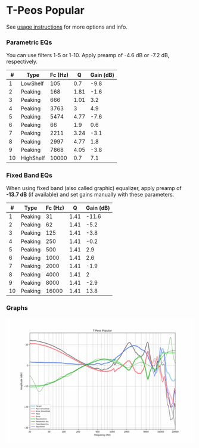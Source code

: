 # T-Peos Popular
See [usage instructions](https://github.com/jaakkopasanen/AutoEq#usage) for more options and info.

### Parametric EQs
You can use filters 1-5 or 1-10. Apply preamp of -4.6 dB or -7.2 dB, respectively.

|   # | Type      |   Fc (Hz) |    Q |   Gain (dB) |
|-----|-----------|-----------|------|-------------|
|   1 | LowShelf  |       105 | 0.7  |        -9.8 |
|   2 | Peaking   |       168 | 1.81 |        -1.6 |
|   3 | Peaking   |       666 | 1.01 |         3.2 |
|   4 | Peaking   |      3763 | 3    |         4.9 |
|   5 | Peaking   |      5474 | 4.77 |        -7.6 |
|   6 | Peaking   |        66 | 1.9  |         0.6 |
|   7 | Peaking   |      2211 | 3.24 |        -3.1 |
|   8 | Peaking   |      2997 | 4.77 |         1.8 |
|   9 | Peaking   |      7868 | 4.05 |        -3.8 |
|  10 | HighShelf |     10000 | 0.7  |         7.1 |

### Fixed Band EQs
When using fixed band (also called graphic) equalizer, apply preamp of **-13.7 dB** (if available) and set gains manually with these parameters.

|   # | Type    |   Fc (Hz) |    Q |   Gain (dB) |
|-----|---------|-----------|------|-------------|
|   1 | Peaking |        31 | 1.41 |       -11.6 |
|   2 | Peaking |        62 | 1.41 |        -5.2 |
|   3 | Peaking |       125 | 1.41 |        -3.8 |
|   4 | Peaking |       250 | 1.41 |        -0.2 |
|   5 | Peaking |       500 | 1.41 |         2.9 |
|   6 | Peaking |      1000 | 1.41 |         2.6 |
|   7 | Peaking |      2000 | 1.41 |        -1.9 |
|   8 | Peaking |      4000 | 1.41 |         2   |
|   9 | Peaking |      8000 | 1.41 |        -2.9 |
|  10 | Peaking |     16000 | 1.41 |        13.8 |

### Graphs
![](./T-Peos%20Popular.png)
